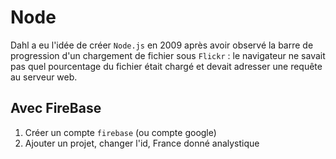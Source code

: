 # Node
  
Dahl a eu l'idée de créer `Node.js` en 2009 après avoir observé la barre de progression d'un chargement de fichier sous
`Flickr` : le navigateur ne savait pas quel pourcentage du fichier était chargé et devait adresser une requête au
serveur web.

## Avec FireBase

1. Créer un compte `firebase` (ou compte google)
1. Ajouter un projet, changer l'id, France donné analystique
